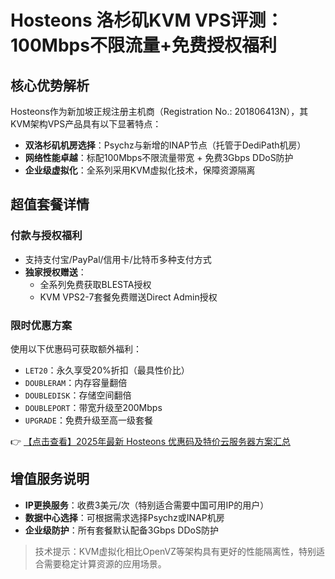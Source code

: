# Hosteons 洛杉矶KVM VPS评测：100Mbps不限流量+免费授权福利

## 核心优势解析

Hosteons作为新加坡正规注册主机商（Registration No.: 201806413N），其KVM架构VPS产品具有以下显著特点：

- **双洛杉矶机房选择**：Psychz与新增的INAP节点（托管于DediPath机房）
- **网络性能卓越**：标配100Mbps不限流量带宽 + 免费3Gbps DDoS防护
- **企业级虚拟化**：全系列采用KVM虚拟化技术，保障资源隔离

## 超值套餐详情

### 付款与授权福利
- 支持支付宝/PayPal/信用卡/比特币多种支付方式
- **独家授权赠送**：
  - 全系列免费获取BLESTA授权
  - KVM VPS2-7套餐免费赠送Direct Admin授权

### 限时优惠方案
使用以下优惠码可获取额外福利：
- `LET20`：永久享受20%折扣（最具性价比）
- `DOUBLERAM`：内存容量翻倍
- `DOUBLEDISK`：存储空间翻倍
- `DOUBLEPORT`：带宽升级至200Mbps
- `UPGRADE`：免费升级至高一级套餐

👉 [【点击查看】2025年最新 Hosteons 优惠码及特价云服务器方案汇总](https://bit.ly/hosteons)

## 增值服务说明
- **IP更换服务**：收费3美元/次（特别适合需要中国可用IP的用户）
- **数据中心选择**：可根据需求选择Psychz或INAP机房
- **企业级防护**：所有套餐默认配备3Gbps DDoS防护

> 技术提示：KVM虚拟化相比OpenVZ等架构具有更好的性能隔离性，特别适合需要稳定计算资源的应用场景。
